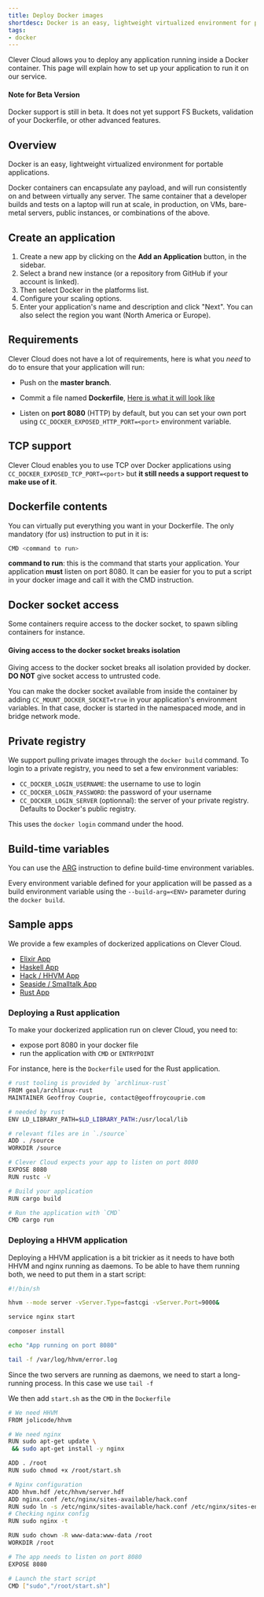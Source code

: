 ```yaml
---
title: Deploy Docker images
shortdesc: Docker is an easy, lightweight virtualized environment for portable applications.
tags:
- docker
---
```


Clever Cloud allows you to deploy any application running inside a
Docker container. This page will explain how to set up your application
to run it on our service.


<div class="panel panel-warning">
  <div class="panel-heading">
     <h4>Note for Beta Version</h4>
  </div>
  <div class="panel-body">
    Docker support is still in beta. It does not yet support FS Buckets, validation of your Dockerfile, or other advanced features.
  </div>
</div>

## Overview

Docker is an easy, lightweight virtualized environment for portable
applications.

Docker containers can encapsulate any payload, and will run consistently
on and between virtually any server. The same container that a developer
builds and tests on a laptop will run at scale, in production, on VMs,
bare-metal servers, public instances, or combinations of the above.

## Create an application

1. Create a new app by clicking on the **Add an Application** button, in the sidebar.
2. Select a brand new instance (or a repository from GitHub if your account is linked).
3. Then select Docker in the platforms list.
4. Configure your scaling options.
5. Enter your application's name and description and click "Next". You can also select the region you want (North America or Europe).

## Requirements

Clever Cloud does not have a lot of requirements, here is what you *need*
to do to ensure that your application will run:

* Push on the **master branch**.

* Commit a file named **Dockerfile**, [Here is what it will look like](https://docs.docker.com/engine/userguide/eng-image/dockerfile_best-practices "Dockerfile")

* Listen on **port 8080** (HTTP) by default, but you can set your own port using `CC_DOCKER_EXPOSED_HTTP_PORT=<port>` environment variable.

## TCP support

  Clever Cloud enables you to use TCP over Docker applications using `CC_DOCKER_EXPOSED_TCP_PORT=<port>` but **it still needs a support request to make use of it**.

## Dockerfile contents

You can virtually put everything you want in your Dockerfile. The only
mandatory (for us) instruction to put in it is:

```bash
CMD <command to run>
```

**command to run**: this is the command that starts your
   application. Your application **must** listen on port 8080. It can be
   easier for you to put a script in your docker image and call it with
   the CMD instruction.

## Docker socket access

Some containers require access to the docker socket, to spawn sibling containers for instance.

<div class="panel panel-warning">
  <div class="panel-heading">
    <h4 class="panel-title">Giving access to the docker socket breaks isolation</h4>
  </div>
  <div class="panel-body">
    <p>
    Giving access to the docker socket breaks all isolation provided by docker. <b>DO NOT</b> give socket access to untrusted code.
    </p>
  </div>
</div>

You can make the docker socket available from inside the container by adding `CC_MOUNT_DOCKER_SOCKET=true` in your application's environment variables. In that case, docker is started in the namespaced mode, and in bridge network mode.

## Private registry

We support pulling private images through the `docker build` command. To login to a private registry, you need to set a few environment variables:
- `CC_DOCKER_LOGIN_USERNAME`: the username to use to login
- `CC_DOCKER_LOGIN_PASSWORD`: the password of your username
- `CC_DOCKER_LOGIN_SERVER` (optionnal): the server of your private registry. Defaults to Docker's public registry.

This uses the `docker login` command under the hood.

## Build-time variables

You can use the [ARG](https://docs.docker.com/engine/reference/builder/#arg) instruction to define build-time environment variables.

Every environment variable defined for your application will be passed as a build environment variable using the `--build-arg=<ENV>`
parameter during the `docker build`.

## Sample apps

We provide a few examples of dockerized applications on Clever Cloud.

* [Elixir App](https://github.com/CleverCloud/demo-docker-elixir/blob/master/Dockerfile)
* [Haskell App](https://github.com/CleverCloud/demo-haskell)
* [Hack / HHVM App](https://github.com/CleverCloud/demo-hhvm)
* [Seaside / Smalltalk App](https://github.com/CleverCloud/demo-seaside)
* [Rust App](https://github.com/CleverCloud/demo-rust)

### Deploying a Rust application

To make your dockerized application run on clever Cloud, you need to:

 - expose port 8080 in your docker file
 - run the application with `CMD` or `ENTRYPOINT`

For instance, here is the `Dockerfile` used for the Rust application.

```bash
# rust tooling is provided by `archlinux-rust`
FROM geal/archlinux-rust
MAINTAINER Geoffroy Couprie, contact@geoffroycouprie.com

# needed by rust
ENV LD_LIBRARY_PATH=$LD_LIBRARY_PATH:/usr/local/lib

# relevant files are in `./source`
ADD . /source
WORKDIR /source

# Clever Cloud expects your app to listen on port 8080
EXPOSE 8080
RUN rustc -V

# Build your application
RUN cargo build

# Run the application with `CMD`
CMD cargo run
```

### Deploying a HHVM application

Deploying a HHVM application is a bit trickier as it needs to have both HHVM
and nginx running as daemons. To be able to have them running both, we need to
put them in a start script:

```bash
#!/bin/sh

hhvm --mode server -vServer.Type=fastcgi -vServer.Port=9000&

service nginx start

composer install

echo "App running on port 8080"

tail -f /var/log/hhvm/error.log
```

Since the two servers are running as daemons, we need to start a long-running
process. In this case we use `tail -f`

We then add `start.sh` as the `CMD` in the `Dockerfile`

```bash
# We need HHVM
FROM jolicode/hhvm

# We need nginx
RUN sudo apt-get update \
 && sudo apt-get install -y nginx

ADD . /root
RUN sudo chmod +x /root/start.sh

# Nginx configuration
ADD hhvm.hdf /etc/hhvm/server.hdf
ADD nginx.conf /etc/nginx/sites-available/hack.conf
RUN sudo ln -s /etc/nginx/sites-available/hack.conf /etc/nginx/sites-enabled/hack.conf
# Checking nginx config
RUN sudo nginx -t

RUN sudo chown -R www-data:www-data /root
WORKDIR /root

# The app needs to listen on port 8080
EXPOSE 8080

# Launch the start script
CMD ["sudo","/root/start.sh"]
```
